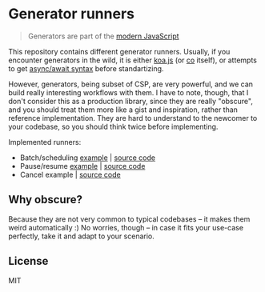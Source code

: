 # Generator runners

> Generators are part of the [modern JavaScript](https://developer.mozilla.org/en-US/docs/Web/JavaScript/Guide/Iterators_and_Generators)

This repository contains different generator runners. Usually, if you encounter generators in the wild, it is either [koa.js](http://koajs.com/) (or [co](https://github.com/tj/co) itself), or attempts to get [async/await syntax](https://github.com/tc39/ecmascript-asyncawait) before standartizing.

However, generators, being subset of CSP, are very powerful, and we can build really interesting workflows with them. I have to note, though, that I don't consider this as a production library, since they are really "obscure", and you should treat them more like a gist and inspiration, rather than reference implementation. They are hard to understand to the newcomer to your codebase, so you should think twice before implementing.

Implemented runners:
- Batch/scheduling [example](./examples/batch.js) | [source code](./runners/batch.js)
- Pause/resume [example](./examples/pause.js) | [source code](./runners/pause.js)
- Cancel example | [source code](./runners/cancel.js)

## Why obscure?

Because they are not very common to typical codebases – it makes them weird automatically :) No worries, though – in case it fits your use-case perfectly, take it and adapt to your scenario.

## License

MIT
